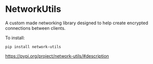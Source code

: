 # NetworkUtils
A custom made networking library designed to help create encrypted connections between clients.

To install:
```
pip install network-utils
```

https://pypi.org/project/network-utils/#description
